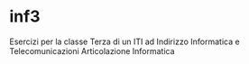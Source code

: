 # inf3
Esercizi per la classe Terza di un ITI ad Indirizzo Informatica e Telecomunicazioni Articolazione Informatica
